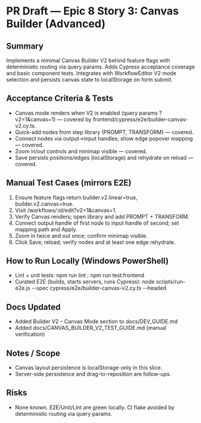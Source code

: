 # PR Draft — Epic 8 Story 3: Canvas Builder (Advanced)

## Summary
Implements a minimal Canvas Builder V2 behind feature flags with deterministic routing via query params. Adds Cypress acceptance coverage and basic component tests. Integrates with WorkflowEditor V2 mode selection and persists canvas state to localStorage on form submit.

## Acceptance Criteria & Tests
- Canvas mode renders when V2 is enabled (query params ?v2=1&canvas=1) — covered by frontend/cypress/e2e/builder-canvas-v2.cy.ts.
- Quick-add nodes from step library (PROMPT, TRANSFORM) — covered.
- Connect nodes via output→input handles; show edge popover mapping — covered.
- Zoom in/out controls and minimap visible — covered.
- Save persists positions/edges (localStorage) and rehydrate on reload — covered.

## Manual Test Cases (mirrors E2E)
1. Ensure feature flags return builder.v2.linear=true, builder.v2.canvas=true.
2. Visit /workflows/:id/edit?v2=1&canvas=1.
3. Verify Canvas renders; open library and add PROMPT + TRANSFORM.
4. Connect output handle of first node to input handle of second; set mapping path and Apply.
5. Zoom in twice and out once; confirm minimap visible.
6. Click Save; reload; verify nodes and at least one edge rehydrate.

## How to Run Locally (Windows PowerShell)
- Lint + unit tests: npm run lint ; npm run test:frontend
- Curated E2E (builds, starts servers, runs Cypress): node scripts/run-e2e.js --spec cypress/e2e/builder-canvas-v2.cy.ts --headed

## Docs Updated
- Added Builder V2 – Canvas Mode section to docs/DEV_GUIDE.md
- Added docs/CANVAS_BUILDER_V2_TEST_GUIDE.md (manual verification)

## Notes / Scope
- Canvas layout persistence is localStorage-only in this slice.
- Server-side persistence and drag-to-reposition are follow-ups.

## Risks
- None known. E2E/Unit/Lint are green locally. CI flake avoided by deterministic routing via query params.